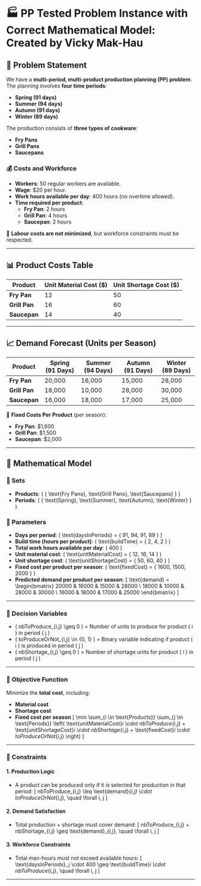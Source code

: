 # 🏭 PP Tested Problem Instance with Correct Mathematical Model: Created by Vicky Mak-Hau

## 📌 Problem Statement

We have a **multi-period, multi-product production planning (PP) problem**. The planning involves **four time periods**:
- **Spring (91 days)**
- **Summer (94 days)**
- **Autumn (91 days)**
- **Winter (89 days)**

The production consists of **three types of cookware**:
- **Fry Pans**
- **Grill Pans**
- **Saucepans**

### **💰 Costs and Workforce**
- **Workers**: 50 regular workers are available.
- **Wage**: $20 per hour.
- **Work hours available per day**: 400 hours (no overtime allowed).
- **Time required per product**:
  - **Fry Pan**: 2 hours
  - **Grill Pan**: 4 hours
  - **Saucepan**: 2 hours

📌 **Labour costs are not minimized**, but workforce constraints must be respected.

---

## 📊 Product Costs Table

| **Product**  | **Unit Material Cost (\$)** | **Unit Shortage Cost (\$)** |
|-------------|----------------------|----------------------|
| **Fry Pan** | 12                   | 50                   |
| **Grill Pan** | 16                   | 60                   |
| **Saucepan** | 14                   | 40                   |

---

## 📈 Demand Forecast (Units per Season)

| **Product**  | **Spring (91 Days)** | **Summer (94 Days)** | **Autumn (91 Days)** | **Winter (89 Days)** |
|-------------|----------------|----------------|----------------|----------------|
| **Fry Pan**  | 20,000         | 16,000         | 15,000         | 28,000         |
| **Grill Pan** | 18,000         | 10,000         | 28,000         | 30,000         |
| **Saucepan**  | 16,000         | 18,000         | 17,000         | 25,000         |

📌 **Fixed Costs Per Product** (per season):
- **Fry Pan**: $1,600
- **Grill Pan**: $1,500
- **Saucepan**: $2,000

---

## 📌 **Mathematical Model**
### **🔹 Sets**
- **Products**: \( \{ \text{Fry Pans}, \text{Grill Pans}, \text{Saucepans} \} \)
- **Periods**: \( \{ \text{Spring}, \text{Summer}, \text{Autumn}, \text{Winter} \} \)

### **🔹 Parameters**
- **Days per period**: \( \text{daysInPeriods} = \{ 91, 94, 91, 89 \} \)
- **Build time (hours per product)**: \( \text{buildTime} = \{ 2, 4, 2 \} \)
- **Total work hours available per day**: \( 400 \)
- **Unit material cost**: \( \text{unitMaterialCost} = \{ 12, 16, 14 \} \)
- **Unit shortage cost**: \( \text{unitShortageCost} = \{ 50, 60, 40 \} \)
- **Fixed cost per product per season**: \( \text{fixedCost} = \{ 1600, 1500, 2000 \} \)
- **Predicted demand per product per season**:
  \[
  \text{demand} =
  \begin{bmatrix}
  20000 & 16000 & 15000 & 28000 \\
  18000 & 10000 & 28000 & 30000 \\
  16000 & 18000 & 17000 & 25000
  \end{bmatrix}
  \]

---

### **🔹 Decision Variables**
- \( nbToProduce_{i,j} \geq 0 \) = Number of units to produce for product \( i \) in period \( j \)
- \( toProduceOrNot_{i,j} \in \{0, 1\} \) = Binary variable indicating if product \( i \) is produced in period \( j \)
- \( nbShortage_{i,j} \geq 0 \) = Number of shortage units for product \( i \) in period \( j \)

---

### **🎯 Objective Function**
Minimize the **total cost**, including:
- **Material cost**
- **Shortage cost**
- **Fixed cost per season**
\[
\min \sum_{i \in \text{Products}} \sum_{j \in \text{Periods}} 
\left( \text{unitMaterialCost}_i \cdot nbToProduce_{i,j} +
       \text{unitShortageCost}_i \cdot nbShortage_{i,j} +
       \text{fixedCost}_i \cdot toProduceOrNot_{i,j} \right)
\]

---

### **🔹 Constraints**
#### **1. Production Logic**
- A product can be produced only if it is selected for production in that period:
\[
nbToProduce_{i,j} \leq \text{demand}_{i,j} \cdot toProduceOrNot_{i,j}, \quad \forall i, j
\]

#### **2. Demand Satisfaction**
- Total production + shortage must cover demand:
\[
nbToProduce_{i,j} + nbShortage_{i,j} \geq \text{demand}_{i,j}, \quad \forall i, j
\]

#### **3. Workforce Constraints**
- Total man-hours must not exceed available hours:
\[
\text{daysInPeriods}_j \cdot 400 \geq \text{buildTime}_i \cdot nbToProduce_{i,j}, \quad \forall i, j
\]

---
